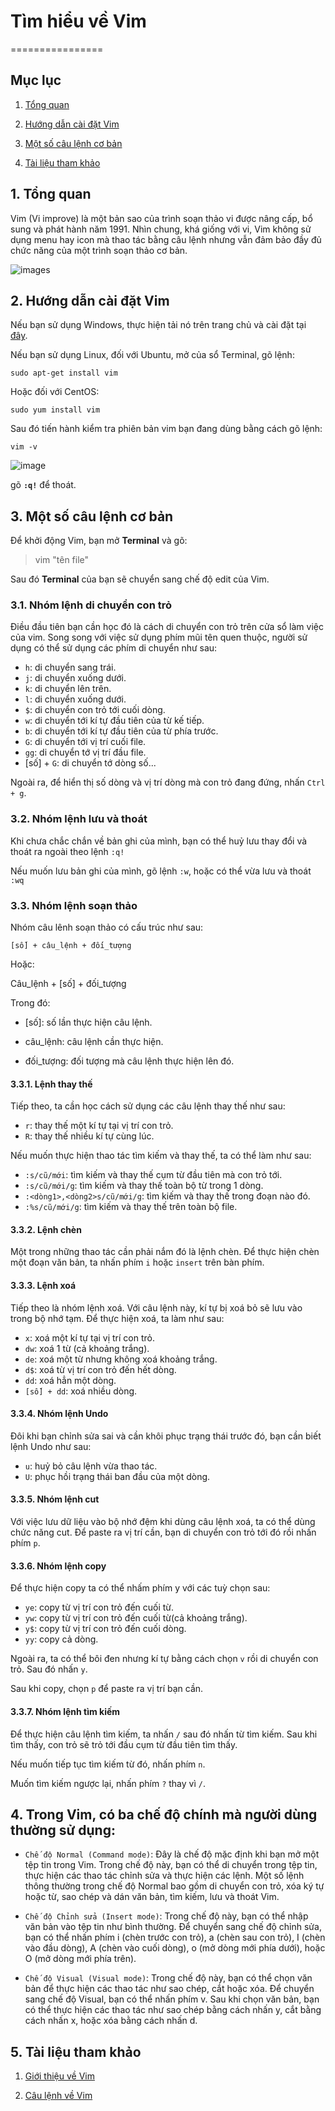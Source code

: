 # Tìm hiểu về Vim

================

## Mục lục

1. [Tổng quan](#1-Tổng-quan)

2. [Hướng dẫn cài đặt Vim](#2-hướng-dẫn-cài-đặt-vim)

3. [Một số câu lệnh cơ bản](#3-Một-số-câu-lệnh-cơ-bản)

4. [Tài liệu tham khảo](#4-Tài-liệu-tham-khảo)

## 1. Tổng quan

Vim (Vi improve) là một bản sao của trình soạn thảo vi được nâng cấp, bổ sung và phát hành năm 1991.
Nhìn chung, khá giống với vi, Vim không sử dụng menu hay icon mà thao tác bằng câu lệnh nhưng vẫn đảm bảo đầy đủ chức năng của một trình soạn thảo cơ bản.

![images](img/vim01.png "img01")

## 2. Hướng dẫn cài đặt Vim

Nếu bạn sử dụng Windows, thực hiện tải nó trên trang chủ và cài đặt tại [đây](https://www.vim.org/download.php).

Nếu bạn sử dụng Linux, đối với Ubuntu, mở của sổ Terminal, gõ lệnh:

`sudo apt-get install vim`

Hoặc đối với CentOS:

`sudo yum install vim`

Sau đó tiến hành kiểm tra phiên bản vim bạn đang dùng bằng cách gõ lệnh:

`vim -v`

![image](img/vim02.png)

gõ **`:q!`** để thoát.

## 3. Một số câu lệnh cơ bản

Để khởi động Vim, bạn mở **Terminal** và gõ:

>vim "tên file"

Sau đó **Terminal** của bạn sẽ chuyển sang chế độ edit của Vim.

### 3.1. Nhóm lệnh di chuyển con trỏ

Điều đầu tiên bạn cần học đó là cách di chuyển con trỏ trên cửa sổ làm việc của vim. Song song với việc sử dụng phím mũi tên quen thuộc, người sử dụng có thể sử dụng các phím di chuyển như sau:

- `h`: di chuyển sang trái.
- `j`: di chuyển xuống dưới.
- `k`: di chuyển lên trên.
- `l`: di chuyển xuống dưới.
- `$`: di chuyển con trỏ tới cuối dòng.
- `w`: di chuyển tới kí tự đầu tiên của từ kế tiếp.
- `b`: di chuyển tới kí tự đầu tiên của từ phía trước.
- `G`: di chuyển tới vị trí cuối file.
- `gg`: di chuyển tớ vị trí đầu file.
- [số] + `G`: di chuyển tớ dòng số...

Ngoài ra, để hiển thị số dòng và vị trí dòng mà con trỏ đang đứng, nhấn `Ctrl + g`.

### 3.2. Nhóm lệnh lưu và thoát

Khi chưa chắc chắn về bản ghi của mình, bạn có thể huỷ lưu thay đổi và thoát ra ngoài theo lệnh `:q!`

Nếu muốn lưu bản ghi của mình, gõ lệnh `:w`,
hoặc có thể vừa lưu và thoát `:wq`

### 3.3. Nhóm lệnh soạn thảo

Nhóm câu lênh soạn thảo có cấu trúc như sau:

`[số] + câu_lệnh + đối_tượng`

Hoặc:

Câu_lệnh + [số] + đối_tượng

Trong đó:

- [số]: số lần thực hiện câu lệnh.

- câu_lệnh: câu lệnh cần thực hiện.

- đối_tượng: đối tượng mà câu lệnh thực hiện lên đó.

#### 3.3.1. Lệnh thay thế

Tiếp theo, ta cần học cách sử dụng các câu lệnh thay thế như sau:

- `r`: thay thế một kí tự tại vị trí con trỏ.
- `R`: thay thế nhiều kí tự cùng lúc.

Nếu muốn thực hiện thao tác tìm kiếm và thay thế, ta có thể làm như sau:

- `:s/cũ/mới`: tìm kiếm và thay thế cụm từ đầu tiên mà con trỏ tới.
- `:s/cũ/mới/g`: tìm kiếm và thay thế toàn bộ từ trong 1 dòng.
- `:<dòng1>,<dòng2>s/cũ/mới/g`: tìm kiếm và thay thế trong đoạn nào đó.
- `:%s/cũ/mới/g`: tìm kiếm và thay thế trên toàn bộ file.

#### 3.3.2. Lệnh chèn

Một trong những thao tác cần phải nắm đó là lệnh chèn. Để thực hiện chèn một đoạn văn bản, ta nhấn phím `i` hoặc `insert` trên bàn phím.

#### 3.3.3. Lệnh xoá

Tiếp theo là nhóm lệnh xoá. Với câu lệnh này, kí tự bị xoá bỏ sẽ lưu vào trong bộ nhớ tạm. Để thực hiện xoá, ta làm như sau:

- `x`: xoá một kí tự tại vị trí con trỏ.
- `dw`: xoá 1 từ (cả khoảng trắng).
- `de`: xoá một từ nhưng không xoá khoảng trắng.
- `d$`: xoá từ vị trí con trỏ đến hết dòng.
- `dd`: xoá hẳn một dòng.
- `[số] + dd`: xoá nhiều dòng.

#### 3.3.4. Nhóm lệnh Undo

Đôi khi bạn chỉnh sửa sai và cần khôi phục trạng thái trước đó, bạn cần biết lệnh Undo như sau:

- `u`: huỷ bỏ câu lệnh vừa thao tác.
- `U`: phục hồi trạng thái ban đầu của một dòng.

#### 3.3.5. Nhóm lệnh cut

Với việc lưu dữ liệu vào bộ nhớ đệm khi dùng câu lệnh xoá, ta có thể dùng chức năng cut. Để paste ra vị trí cần, bạn di chuyển con trỏ tới đó rồi nhấn phím `p`.

#### 3.3.6. Nhóm lệnh copy

Để thực hiện copy ta có thể nhấm phím y với các tuỳ chọn sau:

- `ye`: copy từ vị trí con trỏ đến cuối từ.
- `yw`: copy từ vị trí con trỏ đến cuối từ(cả khoảng trắng).
- `y$`: copy từ vị trí con trỏ đến cuối dòng.
- `yy`: copy cả dòng.

Ngoài ra, ta có thể bôi đen nhưng kí tự bằng cách chọn `v` rồi di chuyển con trỏ. Sau đó nhấn `y`.

Sau khi copy, chọn `p` để paste ra vị trí bạn cần.

#### 3.3.7. Nhóm lệnh tìm kiếm

Để thực hiện câu lệnh tìm kiếm, ta nhấn `/` sau đó nhấn từ tìm kiếm. Sau khi tìm thấy, con trỏ sẽ trỏ tới đầu cụm từ đầu tiên tìm thấy.

Nếu muốn tiếp tục tìm kiếm từ đó, nhấn phím `n`.

Muốn tìm kiếm ngược lại, nhấn phím `?` thay vì `/`.

## 4. Trong Vim, có ba chế độ chính mà người dùng thường sử dụng:

- `Chế độ Normal (Command mode)`: Đây là chế độ mặc định khi bạn mở một tệp tin trong Vim. Trong chế độ này, bạn có thể di chuyển trong tệp tin, thực hiện các thao tác chỉnh sửa và thực hiện các lệnh. Một số lệnh thông thường trong chế độ Normal bao gồm di chuyển con trỏ, xóa ký tự hoặc từ, sao chép và dán văn bản, tìm kiếm, lưu và thoát Vim.

- `Chế độ Chỉnh sửa (Insert mode)`: Trong chế độ này, bạn có thể nhập văn bản vào tệp tin như bình thường. Để chuyển sang chế độ chỉnh sửa, bạn có thể nhấn phím i (chèn trước con trỏ), a (chèn sau con trỏ), I (chèn vào đầu dòng), A (chèn vào cuối dòng), o (mở dòng mới phía dưới), hoặc O (mở dòng mới phía trên).

- `Chế độ Visual (Visual mode)`: Trong chế độ này, bạn có thể chọn văn bản để thực hiện các thao tác như sao chép, cắt hoặc xóa. Để chuyển sang chế độ Visual, bạn có thể nhấn phím v. Sau khi chọn văn bản, bạn có thể thực hiện các thao tác như sao chép bằng cách nhấn y, cắt bằng cách nhấn x, hoặc xóa bằng cách nhấn d.

## 5. Tài liệu tham khảo

1. [Giới thiệu về Vim](https://vi.wikipedia.org/wiki/Vim_(tr%C3%ACnh_so%E1%BA%A1n_th%E1%BA%A3o))

2. [Câu lệnh về Vim](https://vim.rtorr.com/)
